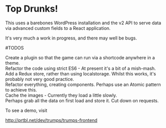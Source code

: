 # Top Drunks!

This uses a barebones WordPress installation and the v2 API to serve data via advanced custom fields to a React application.

It's very much a work in progress, and there may well be bugs.

#TODOS

Create a plugin so that the game can run via a shortcode anywhere in a theme.   
Refactor the code using strict ES6 - At present it's a bit of a mish-mash.   
Add a Redux store, rather than using localstorage. Whilst this works, it's probably not very good practice.    
Refactor everything, creating components. Perhaps use an Atomic pattern to achieve this.   
Cache the images - Currently they load a little slowly.    
Perhaps grab all the data on first load and store it. Cut down on requests.    

To see a demo, visit

http://prtbl.net/dev/trumps/trumps-frontend 

